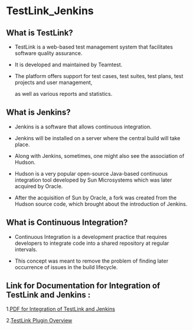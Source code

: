 # TestLink_Jenkins

## What is TestLink?

* TestLink is a web-based test management system that facilitates software quality assurance. 

* It is developed and maintained by Teamtest. 

* The platform offers support for test cases, test suites, test plans, test projects and user management,

  as well as various reports and statistics.

## What is Jenkins?

* Jenkins is a software that allows continuous integration.

* Jenkins will be installed on a server where the central build will take place.

* Along with Jenkins, sometimes, one might also see the association of Hudson.

* Hudson is a very popular open-source Java-based continuous integration tool developed by Sun Microsystems which was later acquired by Oracle.

* After the acquisition of Sun by Oracle, a fork was created from the Hudson source code, which brought about the introduction of Jenkins.

## What is Continuous Integration?

* Continuous Integration is a development practice that requires developers to integrate code into a shared repository at regular intervals. 

* This concept was meant to remove the problem of finding later occurrence of issues in the build lifecycle.

## Link for Documentation for Integration of TestLink and Jenkins :

1.[PDF for Integration of TestLink and Jenkins](https://wiki.jenkins-ci.org/download/attachments/753702/jenkins.pdf)

2.[TestLink Plugin Overview](https://wiki.jenkins-ci.org/display/JENKINS/TestLink+Plugin)
